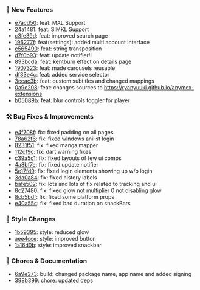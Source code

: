

### 🎉 New Features
* [e7acd50](https://github.com/RyanYuuki/AnymeX/commit/e7acd50): feat: MAL Support
* [24a1481](https://github.com/RyanYuuki/AnymeX/commit/24a1481): feat: SIMKL Support
* [c3fe39d](https://github.com/RyanYuuki/AnymeX/commit/c3fe39d): feat: improved search page
* [196277f](https://github.com/RyanYuuki/AnymeX/commit/196277f): feat(settings): added multi account interface
* [e565490](https://github.com/RyanYuuki/AnymeX/commit/e565490): feat: string transposition
* [d7f0b93](https://github.com/RyanYuuki/AnymeX/commit/d7f0b93): feat: update notifier!!
* [893bcda](https://github.com/RyanYuuki/AnymeX/commit/893bcda): feat: kentburn effect on details page
* [1907323](https://github.com/RyanYuuki/AnymeX/commit/1907323): feat: made carousels reusable
* [df33e4c](https://github.com/RyanYuuki/AnymeX/commit/df33e4c): feat: added service selector
* [3ccac3b](https://github.com/RyanYuuki/AnymeX/commit/3ccac3b): feat: custom subtitles and changed mappings
* [0a9c208](https://github.com/RyanYuuki/AnymeX/commit/0a9c208): feat: changes sources to https://ryanyuuki.github.io/anymex-extensions
* [b05089b](https://github.com/RyanYuuki/AnymeX/commit/b05089b): feat: blur controls toggler for player

### 🛠️ Bug Fixes & Improvements
* [e4f708f](https://github.com/RyanYuuki/AnymeX/commit/e4f708f): fix: fixed padding on all pages
* [78a62f6](https://github.com/RyanYuuki/AnymeX/commit/78a62f6): fix: fixed windows anilist login
* [8231f51](https://github.com/RyanYuuki/AnymeX/commit/8231f51): fix: fixed manga mapper
* [112cf9c](https://github.com/RyanYuuki/AnymeX/commit/112cf9c): fix: dart warning fixes
* [c39a5c1](https://github.com/RyanYuuki/AnymeX/commit/c39a5c1): fix: fixed layouts of few ui comps
* [4a8bf7e](https://github.com/RyanYuuki/AnymeX/commit/4a8bf7e): fix: fixed update notifier
* [5e17fd9](https://github.com/RyanYuuki/AnymeX/commit/5e17fd9): fix: fixed login elements showing up w/o login
* [3da0a84](https://github.com/RyanYuuki/AnymeX/commit/3da0a84): fix: fixed history labels
* [bafe502](https://github.com/RyanYuuki/AnymeX/commit/bafe502): fix: lots and lots of fix related to tracking and ui
* [8c27480](https://github.com/RyanYuuki/AnymeX/commit/8c27480): fix: fixed glow not multiplier 0 not disabling glow
* [8cb5bdf](https://github.com/RyanYuuki/AnymeX/commit/8cb5bdf): fix: fixed some platform props
* [e40a55c](https://github.com/RyanYuuki/AnymeX/commit/e40a55c): fix: fixed bad duration on snackBars

### 🎨 Style Changes
* [1b59395](https://github.com/RyanYuuki/AnymeX/commit/1b59395): style: reduced glow
* [aee4cce](https://github.com/RyanYuuki/AnymeX/commit/aee4cce): style: improved button
* [1a16d0b](https://github.com/RyanYuuki/AnymeX/commit/1a16d0b): style: improved snackbar

### 🧹 Chores & Documentation
* [6a9e273](https://github.com/RyanYuuki/AnymeX/commit/6a9e273): build: changed package name, app name and added signing
* [398b399](https://github.com/RyanYuuki/AnymeX/commit/398b399): chore: updated deps

